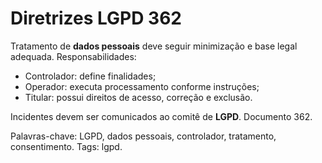 # Diretrizes LGPD 362

Tratamento de **dados pessoais** deve seguir minimização e base legal adequada.
Responsabilidades:
- Controlador: define finalidades;
- Operador: executa processamento conforme instruções;
- Titular: possui direitos de acesso, correção e exclusão.

Incidentes devem ser comunicados ao comitê de **LGPD**. Documento 362.

Palavras-chave: LGPD, dados pessoais, controlador, tratamento, consentimento.
Tags: lgpd.

